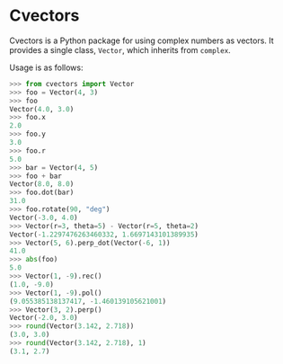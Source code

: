 # Cvectors

Cvectors is a Python package for using complex numbers as vectors. It provides
a single class, `Vector`, which inherits from `complex`.

Usage is as follows:

```python
>>> from cvectors import Vector
>>> foo = Vector(4, 3)
>>> foo
Vector(4.0, 3.0)
>>> foo.x
2.0
>>> foo.y
3.0
>>> foo.r
5.0
>>> bar = Vector(4, 5)
>>> foo + bar
Vector(8.0, 8.0)
>>> foo.dot(bar)
31.0
>>> foo.rotate(90, "deg")
Vector(-3.0, 4.0)
>>> Vector(r=3, theta=5) - Vector(r=5, theta=2)
Vector(-1.2297476263460332, 1.6697143101389935)
>>> Vector(5, 6).perp_dot(Vector(-6, 1))
41.0
>>> abs(foo)
5.0
>>> Vector(1, -9).rec()
(1.0, -9.0)
>>> Vector(1, -9).pol()
(9.055385138137417, -1.460139105621001)
>>> Vector(3, 2).perp()
Vector(-2.0, 3.0)
>>> round(Vector(3.142, 2.718))
(3.0, 3.0)
>>> round(Vector(3.142, 2.718), 1)
(3.1, 2.7)
```
